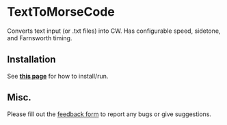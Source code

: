 # TextToMorseCode
Converts text input (or .txt files) into CW. Has configurable speed, sidetone, and Farnsworth timing. 

## Installation 
See **[this page](https://github.com/juhapark21/TextToMorseCode/raw/refs/heads/main/Installations/)** for how to install/run.  

## Misc.
Please fill out the [feedback form](https://forms.gle/jB8wYybZxeFs3rU29) to report any bugs or give suggestions.  